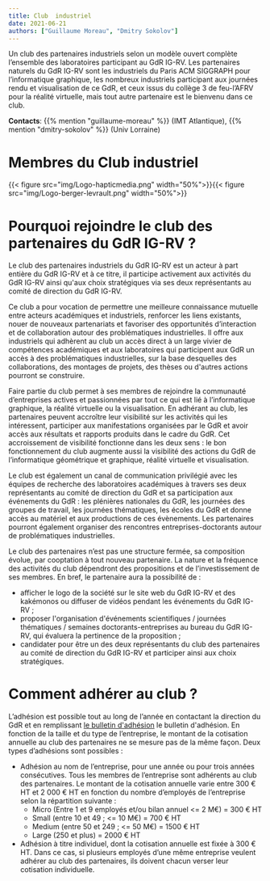 ```yaml
---
title: Club  industriel
date: 2021-06-21
authors: ["Guillaume Moreau", "Dmitry Sokolov"]
---
```




Un club des partenaires industriels selon un modèle ouvert complète l’ensemble des laboratoires participant au GdR IG-RV. Les partenaires naturels du GdR IG-RV sont les industriels du Paris ACM SIGGRAPH pour l’informatique graphique, les nombreux industriels participant aux journées rendu et visualisation de ce GdR, et ceux issus du collège 3 de feu-l’AFRV pour la réalité virtuelle, mais tout autre partenaire est le bienvenu dans ce club.

**Contacts**:  {{% mention "guillaume-moreau" %}} (IMT Atlantique), {{% mention "dmitry-sokolov" %}} (Univ Lorraine) 

# Membres du Club industriel
{{< figure src="img/Logo-hapticmedia.png" width="50%">}}{{< figure src="img/Logo-berger-levrault.png" width="50%">}}

# Pourquoi rejoindre le club des partenaires du GdR IG-RV ?

Le club des partenaires industriels du GdR IG-RV est un acteur à part entière du GdR IG-RV et à ce titre, il participe activement aux activités du GdR IG-RV ainsi qu'aux choix stratégiques via ses deux représentants au comité de direction du GdR IG-RV.

Ce club a pour vocation de permettre une meilleure connaissance mutuelle entre acteurs académiques et industriels, renforcer les liens existants, nouer de nouveaux partenariats et favoriser des opportunités d’interaction et de collaboration autour des problématiques industrielles. Il offre aux industriels qui adhèrent au club un accès direct à un large vivier de compétences académiques et aux laboratoires qui participent aux GdR un accès à des problématiques industrielles, sur la base desquelles des collaborations, des montages de projets, des thèses ou d'autres actions pourront se construire.

Faire partie du club permet à ses membres de rejoindre la communauté d’entreprises actives et passionnées par tout ce qui est lié à l’informatique graphique, la réalité virtuelle ou la visualisation. En adhérant au club, les partenaires peuvent accroître leur visibilité sur les activités qui les intéressent, participer aux manifestations organisées par le GdR et avoir accès aux résultats et rapports produits dans le cadre du GdR. Cet accroissement de visibilité fonctionne dans les deux sens : le bon fonctionnement du club augmente aussi la visibilité des actions du GdR de l’informatique géométrique et graphique, réalité virtuelle et visualisation.

Le club est également un canal de communication privilégié avec les équipes de recherche des laboratoires académiques à travers ses deux représentants au comité de direction du GdR et sa participation aux événements du GdR : les plénières nationales du GdR, les journées des groupes de travail, les journées thématiques, les écoles du GdR et donne accès au matériel et aux productions de ces évènements. Les partenaires pourront également organiser des rencontres entreprises-doctorants autour de problématiques industrielles.

Le club des partenaires n’est pas une structure fermée, sa composition évolue, par cooptation à tout nouveau partenaire. La nature et la fréquence des activités du club dépendront des propositions et de l’investissement de ses membres.
En bref, le partenaire aura la possibilité de :
* afficher le logo de la société sur le site web du GdR IG-RV et des kakémonos ou diffuser de vidéos pendant les événements du GdR IG-RV ;
* proposer l'organisation d'événements scientifiques / journées thématiques / semaines doctorants-entreprises au bureau du GdR IG-RV, qui évaluera la pertinence de la proposition ;
* candidater pour être un des deux représentants du club des partenaires au comité de direction du GdR IG-RV et participer ainsi aux choix stratégiques.

# Comment adhérer au club ?

L’adhésion est possible tout au long de l’année en contactant la direction du GdR et en remplissant [le bulletin d'adhésion](https://gdr-igrv.icube.unistra.fr/img_auth_namespace.php/c/ca/Bulletin_d%27adhésion_au_GdR_IG-RV_2021.pdf) le bulletin d'adhésion. En fonction de la taille et du type de l’entreprise, le montant de la cotisation annuelle au club des partenaires ne se mesure pas de la même façon. Deux types d’adhésions sont possibles :
* Adhésion au nom de l’entreprise, pour une année ou pour trois années consécutives. Tous les membres de l’entreprise sont adhérents au club des partenaires. Le montant de la cotisation annuelle varie entre 300 € HT et 2 000 € HT en fonction du nombre d’employés de l’entreprise selon la répartition suivante :
  * Micro (Entre 1 et 9 employés et/ou bilan annuel <= 2 M€) = 300 € HT
  * Small (entre 10 et 49 ; <= 10 M€) = 700 € HT
  * Medium (entre 50 et 249 ; <= 50 M€) = 1500 € HT
  * Large (250 et plus) = 2000 € HT
* Adhésion à titre individuel, dont la cotisation annuelle est fixée à 300 € HT. Dans ce cas, si plusieurs employés d’une même entreprise veulent adhérer au club des partenaires, ils doivent chacun verser leur cotisation individuelle.
